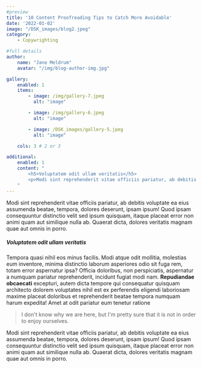 ```yaml
---
#preview
title: '10 Content Proofreading Tips to Catch More Avoidable'
date: '2022-01-02'
image: "/DSK_images/blog2.jpeg"
category:
    - Copywrighting

#full details
author:
    name: "Jane Meldrum"
    avatar: "/img/blog-author-img.jpg"

gallery:
    enabled: 1
    items:
        - image: /img/gallery-7.jpeg
          alt: "image"

        - image: /img/gallery-6.jpeg
          alt: "image"

        - image: /DSK_images/gallery-5.jpeg
          alt: "image"

    cols: 3 # 2 or 3

additional:
    enabled: 1
    content: "
        <h5>Voluptatem odit ullam veritatis</h5>
        <p>Modi sint reprehenderit vitae officiis pariatur, ab debitis voluptate ea eius assumenda beatae, tempora, dolores deserunt, ipsam ipsum! Quod ipsam consequuntur distinctio velit sed ipsum quisquam, itaque placeat error non animi quam aut similique nulla ab. Quaerat dicta, dolores veritatis magnam quae aut omnis in porro.</p>
    "
---
```


Modi sint reprehenderit vitae officiis pariatur, ab debitis voluptate ea eius assumenda beatae, tempora, dolores deserunt, ipsam ipsum! Quod ipsam consequuntur distinctio velit sed ipsum quisquam, itaque placeat error non animi quam aut similique nulla ab. Quaerat dicta, dolores veritatis magnam quae aut omnis in porro.

##### Voluptatem odit ullam veritatis

Tempora quasi nihil eos minus facilis. Modi atque odit mollitia, molestias eum inventore, minima distinctio laborum asperiores odio sit fuga rem, totam error aspernatur ipsa? Officia doloribus, non perspiciatis, aspernatur a numquam pariatur reprehenderit, incidunt fugiat modi nam. **Repudiandae obcaecati** excepturi, autem dicta tempore qui consequatur quisquam architecto dolorem voluptates nihil est ex perferendis eligendi laboriosam maxime placeat doloribus et reprehenderit beatae tempora numquam harum expedita! Amet at odit pariatur eum tenetur ratione

> I don't know why we are here, but I'm pretty sure that it is not in order to enjoy ourselves.

Modi sint reprehenderit vitae officiis pariatur, ab debitis voluptate ea eius assumenda beatae, tempora, dolores deserunt, ipsam ipsum! Quod ipsam consequuntur distinctio velit sed ipsum quisquam, itaque placeat error non animi quam aut similique nulla ab. Quaerat dicta, dolores veritatis magnam quae aut omnis in porro.